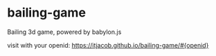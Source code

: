# bailing-game
Bailing 3d game, powered by babylon.js

visit with your openid:
https://itjacob.github.io/bailing-game/#{openid}
